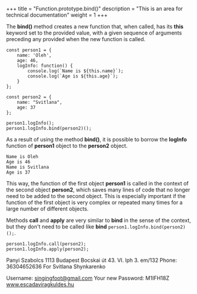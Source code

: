 +++
title = "Function.prototype.bind()"
description = "This is an area for technical documentation"
weight = 1
+++

The **bind()** method creates a new function that, when called, has its **this** keyword set to the provided value, with a given sequence of arguments preceding any provided when the new function is called.


```
const person1 = {
    name: 'Oleh',
    age: 46,
    logInfo: function() {
        console.log(`Name is ${this.name}`);
        console.log(`Age is ${this.age}`);
    }
};

const person2 = {
    name: "Svitlana",
    age: 37
};

person1.logInfo();
person1.logInfo.bind(person2)();
```
As a result of using the method **bind()**, it is possible to borrow the **logInfo** function of **person1** object to the **person2** object. 

```
Name is Oleh
Age is 46
Name is Svitlana
Age is 37
```

This way, the function of the first object **person1** is called in the context of the second object **person2**, which saves many lines of code that no longer need to be added to the second object. This is especially important if the function of the first object is very complex or repeated many times for a large number of different objects.

Methods **call** and **apply** are very similar to **bind** in the sense of the context, but they don't need to be called like **bind** `person1.logInfo.bind(person2)();`. 

```
person1.logInfo.call(person2);
person1.logInfo.apply(person2);
```

Panyi Szabolcs
1113 Budapest
Bocskai út 43. VI. lph 3. em/132
Phone: 36304652636
For Svitlana Shynkarenko

Username: singingfoot@gmail.com
Your new Password: M1IFH18Z
www.escadaviragkuldes.hu

